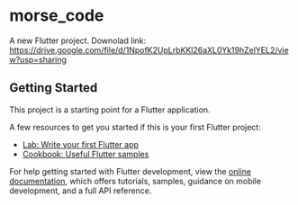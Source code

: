 # morse_code

A new Flutter project.
Downolad link:
 https://drive.google.com/file/d/1NpofK2UpLrbKKl26aXL0Yk19hZelYEL2/view?usp=sharing
## Getting Started

This project is a starting point for a Flutter application.

A few resources to get you started if this is your first Flutter project:

- [Lab: Write your first Flutter app](https://docs.flutter.dev/get-started/codelab)
- [Cookbook: Useful Flutter samples](https://docs.flutter.dev/cookbook)

For help getting started with Flutter development, view the
[online documentation](https://docs.flutter.dev/), which offers tutorials,
samples, guidance on mobile development, and a full API reference.

